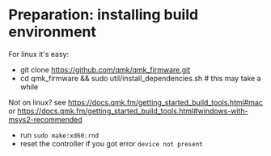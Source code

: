 # Preparation: installing build environment

For linux it's easy:

- git clone https://github.com/qmk/qmk_firmware.git
- cd qmk_firmware && sudo util/install_dependencies.sh # this may take a while

Not on linux? see https://docs.qmk.fm/getting_started_build_tools.html#mac or https://docs.qmk.fm/getting_started_build_tools.html#windows-with-msys2-recommended

- run `sudo make:xd60:rnd`
- reset the controller if you got error `device not present`


